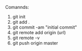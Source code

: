 Comannds:

1. git init
2. git add .
3. git commit -am "initial commit"
4. git remote add origin (url)
5. git remote -v
6. git push origin master
